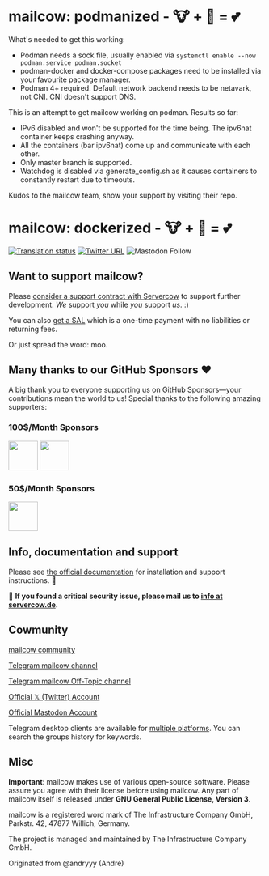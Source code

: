 # mailcow: podmanized - 🐮 + 🦭 = 💕

What's needed to get this working:
* Podman needs a sock file, usually enabled via `systemctl enable --now podman.service podman.socket`
* podman-docker and docker-compose packages need to be installed via your favourite package manager.
* Podman 4+ required. Default network backend needs to be netavark, not CNI. CNI doesn't support DNS.

This is an attempt to get mailcow working on podman.
Results so far:
* IPv6 disabled and won't be supported for the time being. The ipv6nat container keeps crashing anyway.
* All the containers (bar ipv6nat) come up and communicate with each other.
* Only master branch is supported.
* Watchdog is disabled via generate_config.sh as it causes containers to constantly restart due to timeouts.

Kudos to the mailcow team, show your support by visiting their repo.

# mailcow: dockerized - 🐮 + 🐋 = 💕

[![Translation status](https://translate.mailcow.email/widgets/mailcow-dockerized/-/translation/svg-badge.svg)](https://translate.mailcow.email/engage/mailcow-dockerized/)
[![Twitter URL](https://img.shields.io/twitter/url/https/twitter.com/mailcow_email.svg?style=social&label=Follow%20%40mailcow_email)](https://twitter.com/mailcow_email)
![Mastodon Follow](https://img.shields.io/mastodon/follow/109388212176073348?domain=https%3A%2F%2Fmailcow.social&label=Follow%20%40doncow%40mailcow.social&link=https%3A%2F%2Fmailcow.social%2F%40doncow)


## Want to support mailcow?

Please [consider a support contract with Servercow](https://www.servercow.de/mailcow?lang=en#support) to support further development. _We_ support _you_ while _you_ support _us_. :)

You can also [get a SAL](https://www.servercow.de/mailcow?lang=en#sal) which is a one-time payment with no liabilities or returning fees.

Or just spread the word: moo.

## Many thanks to our GitHub Sponsors ❤️
A big thank you to everyone supporting us on GitHub Sponsors—your contributions mean the world to us! Special thanks to the following amazing supporters:

### 100$/Month Sponsors
  <a href="https://www.colba.net/" target=_blank><img
    src="https://avatars.githubusercontent.com/u/204464723" height="58"
  /></a>
  <a href="https://www.maehdros.com/" target=_blank><img
    src="https://avatars.githubusercontent.com/u/173894712" height="58"
  /></a>

### 50$/Month Sponsors
  <a href="https://github.com/vnukhr" target=_blank><img
    src="https://avatars.githubusercontent.com/u/7805987?s=52&v=4" height="58"
  /></a>

## Info, documentation and support

Please see [the official documentation](https://docs.mailcow.email/) for installation and support instructions. 🐄

🐛 **If you found a critical security issue, please mail us to [info at servercow.de](mailto:info@servercow.de).**

## Cowmunity

[mailcow community](https://community.mailcow.email)

[Telegram mailcow channel](https://telegram.me/mailcow)

[Telegram mailcow Off-Topic channel](https://t.me/mailcowOfftopic)

[Official 𝕏 (Twitter) Account](https://twitter.com/mailcow_email)

[Official Mastodon Account](https://mailcow.social/@doncow)

Telegram desktop clients are available for [multiple platforms](https://desktop.telegram.org). You can search the groups history for keywords.

## Misc

**Important**: mailcow makes use of various open-source software. Please assure you agree with their license before using mailcow.
Any part of mailcow itself is released under **GNU General Public License, Version 3**.

mailcow is a registered word mark of The Infrastructure Company GmbH, Parkstr. 42, 47877 Willich, Germany.

The project is managed and maintained by The Infrastructure Company GmbH.

Originated from @andryyy (André)
